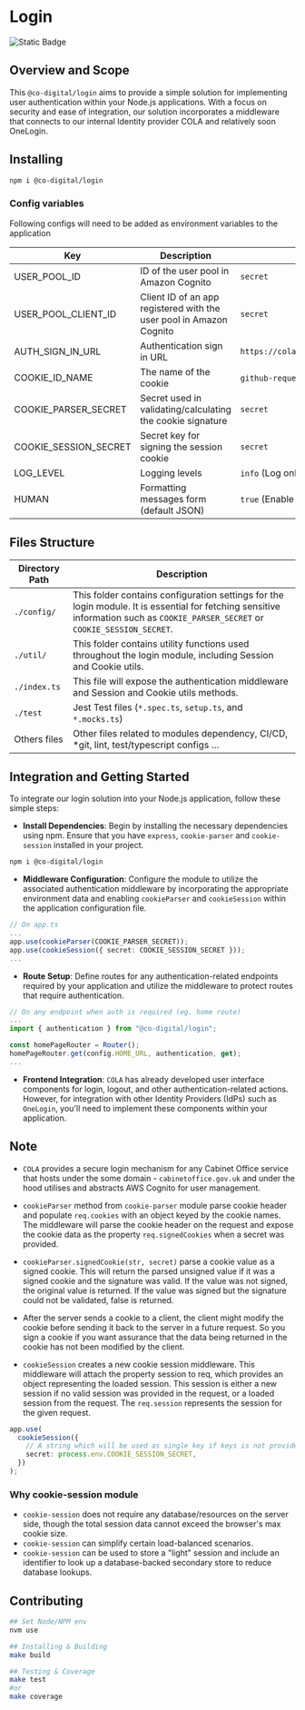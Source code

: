 # Login

<!-- ![npm](https://img.shields.io/npm/v/%40co-digital%2Flogin) -->
![Static Badge](https://img.shields.io/badge/test_coverage-%E2%89%A595%25-green)

## Overview and Scope

This `@co-digital/login` aims to provide a simple solution for implementing user authentication within your Node.js applications. With a focus on security and ease of integration, our solution incorporates a middleware that connects to our internal Identity provider COLA and relatively soon OneLogin.

## Installing

```sh
npm i @co-digital/login
```

### Config variables

Following configs will need to be added as environment variables to the application

Key             |  Description               | Example Value
----------------|--------------------------- |-------------------------
USER_POOL_ID | ID of the user pool in Amazon Cognito | `secret`
USER_POOL_CLIENT_ID | Client ID of an app registered with the user pool in Amazon Cognito | `secret`
AUTH_SIGN_IN_URL | Authentication sign in URL | `https://cola.service.cabinetoffice.gov.uk/v2/<YOUR_SERVICE>/login`
COOKIE_ID_NAME | The name of the cookie | `github-requests` for [github-requests-app](https://github.com/cabinetoffice/github-requests-app)
COOKIE_PARSER_SECRET | Secret used in validating/calculating the cookie signature | `secret`
COOKIE_SESSION_SECRET | Secret key for signing the session cookie | `secret`
LOG_LEVEL       | Logging levels        | `info` (Log only if info.level is less than or equal to this level)
HUMAN | Formatting messages form (default JSON) | `true` (Enable human formatting for log messages)

## Files Structure

Directory Path | Description
--- | ---
`./config/` | This folder contains configuration settings for the login module. It is essential for fetching sensitive information such as `COOKIE_PARSER_SECRET` or `COOKIE_SESSION_SECRET`.
`./util/` | This folder contains utility functions used throughout the login module, including Session and Cookie utils.
`./index.ts` | This file will expose the authentication middleware and Session and Cookie utils methods.
`./test` | Jest Test files (`*.spec.ts`, `setup.ts`, and `*.mocks.ts`)
Others files | Other files related to modules dependency, CI/CD, *git, lint, test/typescript configs …

## Integration and Getting Started

To integrate our login solution into your Node.js application, follow these simple steps:

- **Install Dependencies**: Begin by installing the necessary dependencies using npm. Ensure that you have `express`, `cookie-parser` and `cookie-session` installed in your project.

```sh
npm i @co-digital/login
```

- **Middleware Configuration**: Configure the module to utilize the associated authentication middleware by incorporating the appropriate environment data and enabling `cookieParser` and `cookieSession` within the application configuration file.

```ts
// On app.ts
...
app.use(cookieParser(COOKIE_PARSER_SECRET));
app.use(cookieSession({ secret: COOKIE_SESSION_SECRET }));
...
```

- **Route Setup**: Define routes for any authentication-related endpoints required by your application and utilize the middleware to protect routes that require authentication.

```ts
// On any endpoint when auth is required (eg. home route)
...
import { authentication } from "@co-digital/login";

const homePageRouter = Router();
homePageRouter.get(config.HOME_URL, authentication, get);
...
```

- **Frontend Integration**: `COLA` has already developed user interface components for login, logout, and other authentication-related actions. However, for integration with other Identity Providers (IdPs) such as `OneLogin`, you'll need to implement these components within your application.

## Note

- `COLA` provides a secure login mechanism for any Cabinet Office service that hosts under the some domain - `cabinetoffice.gov.uk` and under the hood utilises and abstracts AWS Cognito for user management.

- `cookieParser` method from `cookie-parser` module parse cookie header and populate `req.cookies` with an object keyed by the cookie names. The middleware will parse the cookie header on the request and expose the cookie data as the property `req.signedCookies` when a secret was provided.

- `cookieParser.signedCookie(str, secret)` parse a cookie value as a signed cookie. This will return the parsed unsigned value if it was a signed cookie and the signature was valid. If the value was not signed, the original value is returned. If the value was signed but the signature could not be validated, false is returned.

- After the server sends a cookie to a client, the client might modify the cookie before sending it back to the server in a future request. So you sign a cookie if you want assurance that the data being returned in the cookie has not been modified by the client.

- `cookieSession` creates a new cookie session middleware. This middleware will attach the property session to req, which provides an object representing the loaded session. This session is either a new session if no valid session was provided in the request, or a loaded session from the request. The `req.session` represents the session for the given request.

```ts
app.use(
  cookieSession({
    // A string which will be used as single key if keys is not provided.
    secret: process.env.COOKIE_SESSION_SECRET,
  })
);
```

### Why cookie-session module

- `cookie-session` does not require any database/resources on the server side, though the total session data cannot exceed the browser's max cookie size.
- `cookie-session` can simplify certain load-balanced scenarios.
- `cookie-session` can be used to store a "light" session and include an identifier to look up a database-backed secondary store to reduce database lookups.

## Contributing

```sh
## Set Node/NPM env
nvm use

## Installing & Building
make build

## Testing & Coverage
make test
#or
make coverage
```
